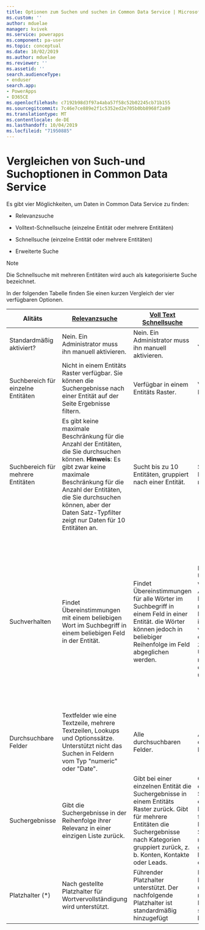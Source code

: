 ```yaml
---
title: Optionen zum Suchen und suchen in Common Data Service | MicrosoftDocs
ms.custom: ''
author: mduelae
manager: kvivek
ms.service: powerapps
ms.component: pa-user
ms.topic: conceptual
ms.date: 10/02/2019
ms.author: mduelae
ms.reviewer: ''
ms.assetid: ''
search.audienceType:
- enduser
search.app:
- PowerApps
- D365CE
ms.openlocfilehash: c7192b98d3f97a4aba57f58c52b02245cb71b155
ms.sourcegitcommit: 7c46e7ce889e2f1c5352ed2e705b0bb8968f2a89
ms.translationtype: MT
ms.contentlocale: de-DE
ms.lasthandoff: 10/04/2019
ms.locfileid: "71950885"
---
```

# <a name="compare-search-and-find-options-in-common-data-service"></a>Vergleichen von Such-und Suchoptionen in Common Data Service

Es gibt vier Möglichkeiten, um Daten in Common Data Service zu finden:

-   Relevanzsuche  
  
-   Volltext-Schnellsuche (einzelne Entität oder mehrere Entitäten)  
  
-   Schnellsuche (einzelne Entität oder mehrere Entitäten)  

-   Erweiterte Suche

> [!NOTE]
> Die Schnellsuche mit mehreren Entitäten wird auch als kategorisierte Suche bezeichnet. 
  
In der folgenden Tabelle finden Sie einen kurzen Vergleich der vier verfügbaren Optionen.

|Alitäts|[Relevanzsuche](search-records.md#relevance-search)|[Voll Text Schnellsuche](search-records.md#start-a-search)|[Schnellsuche](search-records.md#start-a-search)|[Erweiterte Suche](create-edit-or-save-advanced-find-search.md)|  
|-------------------|----------------------|---------------------------|----------------|-------------------|  
|Standardmäßig aktiviert?|Nein. Ein Administrator muss ihn manuell aktivieren.|Nein. Ein Administrator muss ihn manuell aktivieren.|Ja|Ja|  
|Suchbereich für einzelne Entitäten|Nicht in einem Entitäts Raster verfügbar. Sie können die Suchergebnisse nach einer Entität auf der Seite Ergebnisse filtern.|Verfügbar in einem Entitäts Raster.|Verfügbar in einem Entitäts Raster.|Verfügbar in einem Entitäts Raster.|  
|Suchbereich für mehrere Entitäten|Es gibt keine maximale Beschränkung für die Anzahl der Entitäten, die Sie durchsuchen können. **Hinweis**:  Es gibt zwar keine maximale Beschränkung für die Anzahl der Entitäten, die Sie durchsuchen können, aber der Daten Satz-Typfilter zeigt nur Daten für 10 Entitäten an.|Sucht bis zu 10 Entitäten, gruppiert nach einer Entität.|Sucht bis zu 10 Entitäten, gruppiert nach einer Entität.|Die Suche in mehreren Entitäten ist nicht verfügbar.|  
|Suchverhalten|Findet Übereinstimmungen mit einem beliebigen Wort im Suchbegriff in einem beliebigen Feld in der Entität.|Findet Übereinstimmungen für alle Wörter im Suchbegriff in einem Feld in einer Entität. die Wörter können jedoch in beliebiger Reihenfolge im Feld abgeglichen werden.|Findet Übereinstimmungen wie in einer SQL-Abfrage mit "like"-Klauseln. Sie müssen die Platzhalter Zeichen im Suchbegriff verwenden, um in einer Zeichenfolge zu suchen. Alle Übereinstimmungen müssen exakt mit dem Suchbegriff übereinstimmen.|Der Abfrage-Generator, in dem Sie Suchkriterien für den ausgewählten Daten Satz Typ definieren können. Kann auch zum Vorbereiten von Daten für den Export in Office Excel verwendet werden, um Daten zu analysieren, zusammenzufassen oder zu aggregieren oder um PivotTables zu erstellen, um Ihre Daten aus verschiedenen Perspektiven anzuzeigen.|  
|Durchsuchbare Felder|Textfelder wie eine Textzeile, mehrere Textzeilen, Lookups und Optionssätze. Unterstützt nicht das Suchen in Feldern vom Typ "numeric" oder "Date".|Alle durchsuchbaren Felder.|Alle durchsuchbaren Felder.|Alle durchsuchbaren Felder.|  
|Suchergebnisse|Gibt die Suchergebnisse in der Reihenfolge ihrer Relevanz in einer einzigen Liste zurück.|Gibt bei einer einzelnen Entität die Suchergebnisse in einem Entitäts Raster zurück. Gibt für mehrere Entitäten die Suchergebnisse nach Kategorien gruppiert zurück, z. b. Konten, Kontakte oder Leads.|Gibt bei einer einzelnen Entität die Suchergebnisse in einem Entitäts Raster zurück. Gibt für mehrere Entitäten die Suchergebnisse nach Kategorien gruppiert zurück, z. b. Konten, Kontakte oder Leads.|Gibt die Suchergebnisse des ausgewählten Daten Satz Typs mit den von Ihnen angegebenen Spalten in der von Ihnen konfigurierten Sortierreihenfolge zurück.|
|Platzhalter (*)|Nach gestellte Platzhalter für Wortvervollständigung wird unterstützt.|Führender Platzhalter unterstützt. Der nachfolgende Platzhalter ist standardmäßig hinzugefügt|Führender Platzhalter unterstützt. Der nachfolgende Platzhalter ist standardmäßig hinzugefügt|Nicht unterstützt.|  
